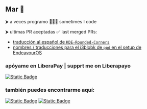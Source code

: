 ## Mar 🌊

⮞ a veces programo 👩🏻‍💻 sometimes I code

⮞ ultimas PR aceptadas ✅ last merged PRs:

- [traducción al español de `KDE-Rounded-Corners`](https://github.com/matinlotfali/KDE-Rounded-Corners/pull/328#event-16472073734)
- [nombres / traducciones para el i3blobk de `ppd` en el setup de EndeavourOS](https://github.com/endeavouros-team/endeavouros-i3wm-setup/pull/133#event-15627030084)

### apóyame en LiberaPay | supprt me on Liberapayo

[![Static Badge](https://img.shields.io/badge/LiberaPay-%23F6C814?style=for-the-badge&logo=liberapay&logoColor=black)](https://liberapay.com/mardevoir/)

### también puedes encontrarme aquí:

[![Static Badge](https://img.shields.io/badge/Proton-%236D4AFF?style=for-the-badge&logo=protonmail&logoColor=white)](mailto:mardevoir@proton.me) [![Static Badge](https://img.shields.io/badge/Mastodon-%236364FF?style=for-the-badge&logo=mastodon&logoColor=white)](https://mstdn.social/@mardevour)


<!---- 👋 Hi, I’m @mardevour
- 👀 I’m interested in ...
- 🌱 I’m currently learning ...
- 💞️ I’m looking to collaborate on ...
- 📫 How to reach me ...
- 😄 Pronouns: ...
- ⚡ Fun fact: ...

mardevour/mardevour is a ✨ special ✨ repository because its `README.md` (this file) appears on your GitHub profile.
You can click the Preview link to take a look at your changes.
--->

